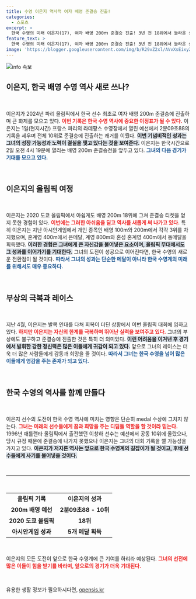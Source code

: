 ```yaml
---
title: 수영 이은지 역사적 여자 배영 준결승 진출!
categories:
  - 스포츠
excerpt: >
  한국 수영의 미래 이은지(17), 여자 배영 200ｍ 준결승 진출! 3년 전 18위에서 놀라운 성장을 이뤄내며 올림픽 역사에 새로운 기록을 세우고 있다. 그녀의 도전이 기대된다!
feature_text: >
  한국 수영의 미래 이은지(17), 여자 배영 200ｍ 준결승 진출! 3년 전 18위에서 놀라운 성장을 이뤄내며 올림픽 역사에 새로운 기록을 세우고 있다. 그녀의 도전이 기대된다!
image: 'https://blogger.googleusercontent.com/img/b/R29vZ2xl/AVvXsEixyZcFfHzMRdzZMjFBmAUKJYCLCGyLL1o632UiGVXcaFdKo_bkvkuCioo0uUKlGfBVcT3P84aROyZIXSBEx3Aw5nCQ3pTgDom1WDC4m8eifvWiAmWEEVb4x6G_l8C0QH225ldMjyaFvpxGEBGNO37VmDTDMHGhJPq73UglMfDca1-0aw/s1600/blogspot.png'
---
```


<p><img src="https://blogger.googleusercontent.com/img/b/R29vZ2xl/AVvXsEixyZcFfHzMRdzZMjFBmAUKJYCLCGyLL1o632UiGVXcaFdKo_bkvkuCioo0uUKlGfBVcT3P84aROyZIXSBEx3Aw5nCQ3pTgDom1WDC4m8eifvWiAmWEEVb4x6G_l8C0QH225ldMjyaFvpxGEBGNO37VmDTDMHGhJPq73UglMfDca1-0aw/s1600/blogspot.png" alt="info 속보" /></p>

<h2 data-ke-size="size26">이은지, 한국 배영 수영 역사 새로 쓰나?</h2>

<p data-ke-size="size16">&nbsp;</p>

<p>이은지가 2024년 파리 올림픽에서 한국 선수 최초로 여자 배영 200m 준결승에 진출하며 큰 화제를 모으고 있다. <b><span style="color: #ee2323;">이번 기록은 한국 수영 역사에 중요한 이정표가 될 수 있다.</span></b> 이은지는 1일(현지시간) 프랑스 파리의 라데팡스 수영장에서 열린 예선에서 2분09초88의 기록을 세우며 전체 10위로 준결승에 진출하는 쾌거를 이뤘다. <b><span style="background-color: #21538527;">이번 기념비적인 성과는 그녀의 성장 가능성과 노력이 결실을 맺고 있다는 것을 보여준다.</span></b> 이은지는 한국시간으로 2일 오전 4시 19분에 열리는 배영 200m 준결승전을 앞두고 있다. <b><span style="color: #1a5490;">그녀의 다음 경기가 기대를 모으고 있다.</span></b></p>

<p data-ke-size="size16">&nbsp;</p>

<h2 data-ke-size="size26">이은지의 올림픽 여정</h2>

<p data-ke-size="size16">&nbsp;</p>

<p>이은지는 2020 도쿄 올림픽에서 아쉽게도 배영 200m 18위에 그쳐 준결승 티켓을 얻지 못한 경험이 있다. <b><span style="color: #ee2323;">이번에는 그러한 아쉬움을 딛고 역사를 새롭게 써 나가고 있다.</span></b> 특히 이은지는 지난 아시안게임에서 개인 종목인 배영 100m와 200m에서 각각 3위를 차지했으며, 혼계영 400m에서 은메달, 계영 800m와 혼성 혼계영 400m에서 동메달을 획득했다. <b><span style="background-color: #21538527;">이러한 경험은 그녀에게 큰 자신감을 불어넣은 요소이며, 올림픽 무대에서도 그 성과를 이어가기를 기대한다.</span></b> 그녀의 도전이 성공으로 이어진다면, 한국 수영의 새로운 전환점이 될 것이다. <b><span style="color: #1a5490;">따라서 그녀의 성과는 단순한 메달이 아니라 한국 수영계의 미래를 위해서도 매우 중요하다.</span></b></p>

<p data-ke-size="size16">&nbsp;</p>

<h2 data-ke-size="size26">부상의 극복과 레이스</h2>

<p data-ke-size="size16">&nbsp;</p>

<p>지난 4월, 이은지는 발목 인대를 다쳐 회복이 더딘 상황에서 이번 올림픽 대회에 임하고 있다. <b><span style="color: #ee2323;">하지만 이은지는 자신의 한계를 극복하며 뛰어난 실력을 보여주고 있다.</span></b> 그녀의 부상에도 불구하고 준결승에 진출한 것은 특히 더 의미있다. <b><span style="background-color: #21538527;">이런 어려움을 이겨낸 후 경기에서 발휘한 강한 정신력은 많은 이들에게 귀감이 되고 있다.</span></b> 앞으로 그녀의 레이스는 더욱 더 많은 사람들에게 감동과 희망을 줄 것이다. <b><span style="color: #1a5490;">따라서 그녀는 한국 수영을 넘어 많은 이들에게 영감을 주는 존재가 되고 있다.</span></b></p>

<p data-ke-size="size16">&nbsp;</p>

<h2 data-ke-size="size26">한국 수영의 역사를 함께 만들다</h2>

<p data-ke-size="size16">&nbsp;</p>

<p>이은지 선수의 도전이 한국 수영 역사에 미치는 영향은 단순히 medal 수상에 그치지 않는다. <b><span style="color: #ee2323;">그녀는 미래의 선수들에게 꿈과 희망을 주는 디딤돌 역할을 할 것이라 믿는다.</span></b> 1996년 애틀랜타 올림픽에서 출전했던 이창하 선수는 예선에서 공동 10위에 올랐으나, 당시 규정 때문에 준결승에 나가지 못했으나 이은지는 그녀의 대회 기록을 깰 가능성을 가지고 있다. <b><span style="background-color: #21538527;">이은지가 저지른 역사는 앞으로 한국 수영계의 길잡이가 될 것이고, 후배 선수들에게 사기를 불어넣을 것이다.</span></b></p>

<p data-ke-size="size16">&nbsp;</p>

<hr>

<p data-ke-size="size16">&nbsp;</p>

<table style="border-collapse: collapse; width: 100%;">
    <tr>
        <td style="text-align: center; height: 29px;"><b>올림픽 기록</b></td>
        <td style="text-align: center; height: 29px;"><b>이은지의 성과</b></td>
    </tr>
    <tr>
        <td style="text-align: center; height: 17px;"><b>200m 배영 예선</b></td>
        <td style="text-align: center; height: 17px;"><b>2분09초88 - 10위</b></td>
    </tr>
    <tr>
        <td style="text-align: center; height: 17px;"><b>2020 도쿄 올림픽</b></td>
        <td style="text-align: center; height: 17px;"><b>18위</b></td>
    </tr>
    <tr>
        <td style="text-align: center; height: 17px;"><b>아시안게임 성과</b></td>
        <td style="text-align: center; height: 17px;"><b>5개 메달 획득</b></td>
    </tr>
</table>

<p data-ke-size="size16">&nbsp;</p>

<p>이은지의 모든 도전이 앞으로 한국 수영계에 큰 기여를 하리라 예상된다. <b><span style="color: #ee2323;">그녀의 선전에 많은 이들이 힘을 받기를 바라며, 앞으로의 경기가 더욱 기대된다.</span></b> </p>

<p data-ke-size="size16">&nbsp;</p>
유용한 생활 정보가 필요하시다면, <a href="https://opensis.kr" rel="dofollow">opensis.kr</a>


